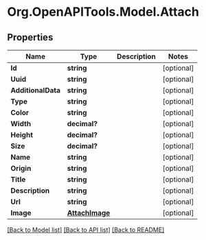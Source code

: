 # Org.OpenAPITools.Model.Attach
## Properties

Name | Type | Description | Notes
------------ | ------------- | ------------- | -------------
**Id** | **string** |  | [optional] 
**Uuid** | **string** |  | [optional] 
**AdditionalData** | **string** |  | [optional] 
**Type** | **string** |  | [optional] 
**Color** | **string** |  | [optional] 
**Width** | **decimal?** |  | [optional] 
**Height** | **decimal?** |  | [optional] 
**Size** | **decimal?** |  | [optional] 
**Name** | **string** |  | [optional] 
**Origin** | **string** |  | [optional] 
**Title** | **string** |  | [optional] 
**Description** | **string** |  | [optional] 
**Url** | **string** |  | [optional] 
**Image** | [**AttachImage**](AttachImage.md) |  | [optional] 

[[Back to Model list]](../README.md#documentation-for-models) [[Back to API list]](../README.md#documentation-for-api-endpoints) [[Back to README]](../README.md)

